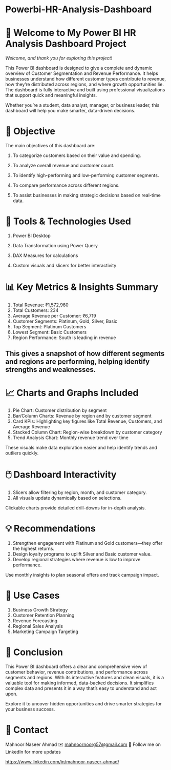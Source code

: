 # Powerbi-HR-Analysis-Dashboard

# 👋 Welcome to My Power BI HR Analysis Dashboard Project 
*Welcome, and thank you for exploring this project!*

This Power BI dashboard is designed to give a complete and dynamic overview of Customer Segmentation and Revenue Performance. It helps businesses understand how different customer types contribute to revenue, how they’re distributed across regions, and where growth opportunities lie. The dashboard is fully interactive and built using professional visualizations that support quick and meaningful insights.

Whether you’re a student, data analyst, manager, or business leader, this dashboard will help you make smarter, data-driven decisions.

# 🎯 Objective
The main objectives of this dashboard are:

1) To categorize customers based on their value and spending.

2) To analyze overall revenue and customer count.

3) To identify high-performing and low-performing customer segments.

4) To compare performance across different regions.

5) To assist businesses in making strategic decisions based on real-time data.

# 📌 Tools & Technologies Used
1) Power BI Desktop

2) Data Transformation using Power Query

3) DAX Measures for calculations

4) Custom visuals and slicers for better interactivity

# 📊 Key Metrics & Insights Summary

1) Total Revenue: ₹1,572,960
2) Total Customers: 234
3) Average Revenue per Customer: ₹6,719
4) Customer Segments: Platinum, Gold, Silver, Basic
5) Top Segment: Platinum Customers
6) Lowest Segment: Basic Customers
7) Region Performance: South is leading in revenue

## This gives a snapshot of how different segments and regions are performing, helping identify strengths and weaknesses.

# 📈 Charts and Graphs Included

1) Pie Chart: Customer distribution by segment
2) Bar/Column Charts: Revenue by region and by customer segment
3) Card KPIs: Highlighting key figures like Total Revenue, Customers, and Average Revenue
4) Stacked Column Chart: Region-wise breakdown by customer category
5) Trend Analysis Chart: Monthly revenue trend over time
   
These visuals make data exploration easier and help identify trends and outliers quickly.

# 🖱️ Dashboard Interactivity

1) Slicers allow filtering by region, month, and customer category.
2) All visuals update dynamically based on selections.

Clickable charts provide detailed drill-downs for in-depth analysis.

# 💡 Recommendations

1) Strengthen engagement with Platinum and Gold customers—they offer the highest returns.
2) Design loyalty programs to uplift Silver and Basic customer value.
3) Develop regional strategies where revenue is low to improve performance.

Use monthly insights to plan seasonal offers and track campaign impact.

# 📌 Use Cases

1) Business Growth Strategy
2) Customer Retention Planning
3) Revenue Forecasting
4) Regional Sales Analysis
5) Marketing Campaign Targeting

# 🏁 Conclusion
This Power BI dashboard offers a clear and comprehensive view of customer behavior, revenue contributions, and performance across segments and regions. With its interactive features and clean visuals, it is a valuable tool for making informed, data-backed decisions. It simplifies complex data and presents it in a way that’s easy to understand and act upon.

Explore it to uncover hidden opportunities and drive smarter strategies for your business success.


# 📧 Contact
   Mahnoor Naseer Ahmad
✉️ mahnoornoorg57@gmail.com
🔗 Follow me on LinkedIn for more updates

https://www.linkedin.com/in/mahnoor-naseer-ahmad/

